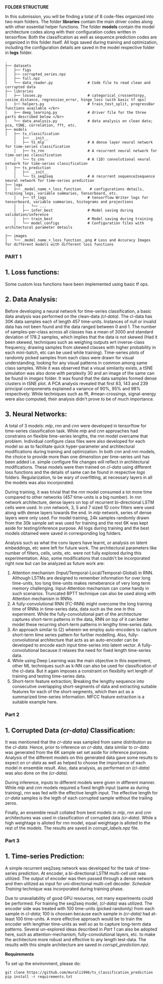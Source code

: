 **FOLDER STRUCTURE**

In this submission, you will be finding a total of 8 code-files organized into two main folders. The folder **libraries** contain the main driver codes along with other essential helper functions. The folder **models** contain the model architecture codes along with their configuration codes written in tensorflow. Both the classification as well as sequence prediction codes are organized in this folder itself. All logs saved during training and optimization, including the configuration details are saved in the model respective folder in **logs** folder.

    .
    ├── datasets
    │   ├── figs
    │   ├── corrupted_series.npz
    │   ├── full.npz
    │   └── data_reader.py                # Code file to read clean and corrupted data
    ├── libraries
    │   ├── losses.py                     # categorical_crossentorpy, cosine_distance, regression_error, hinge_loss (with basic tf ops)
    │   ├── helpers.py                    # train_test_split, progressBar functions available </br>
    │   ├── deep_learning.py              # driver file for the three parts described below </br>
    │   └── data_analysis.py              # data analysis on clean data; pca, tSNE, correlation, fft, etc.
    ├── models
    │	├── ts_classification
     	│	├── __init__
     	│	├── ts_mlp                    # A dense layer neural network for time-series classification
     	│	├── ts_rnn                    # A recurrent neural network for time-series classification
     	│	└── ts_cnn                    # A (1D) convolutional neural network for time-series classification
    │	├── ts_prediction
     	│	├── __init__
     	│	└── ts_seq2seq                # A recurrent sequence2sequence neural network for time-series prediction
    ├── logs
	│	├── _model_name_+_loss_function_   # configurations details, training logs, variable summaries, tensorboard, etc.
     	│	├── tf_logs                   # tensorflow Writer logs for tensorboard, variable summaries, histograms and projections
     	│	│	└── ...
     	│	├── infer_best                # Model saving during validation/inference
     	│	├── train_best                # Model saving during training
     	│	└── model_configs             # Configuration files with architectural parameter details

    ├── images
    │   └── _model_name_+_loss_function_.png # Loss and Accuracy Images for different models with different loss functions

### **PART 1**

## 1. Loss functions:
Some custom loss functions have been implemented using basic tf ops.
## 2. Data Analysis:
Before developing a neural network for time-series classification, a basic data analysis was performed on the clean-data *(cl-data)*. The cl-data has 30K data samples each of length 457 time-units. Instances of null or invalid data has not been found and the data ranged between 0 and 1. The number of samples-per-class across all classes has a mean of 3000 and standard deviation of 178.2 samples, which implies that the data is not skewed (Had it been skewed, techniques such as weighing outputs wrt inverse-class frequency, drawing samples from skewed classes with higher probability in each mini-batch, etc can be used while training).  Time-series plots of randomly picked samples from each class were drawn for visual understanding; looking for any visual patterns in common among same class samples. While it was observed that a visual similarity exists, a tSNE simulation was also done with perplexity 30 and an image of the same can be found in *images* folder. It was found that the data samples formed dense clusters in tSNE plot. A PCA analysis revealed that first 83, 143 and 239 principal componenets explained a variance of 90%, 95% and 98% respectively. While techniques such as fft, #mean-crossings, signal-energy were also computed, their analysis didn't prove to be of much importance.
## 3. Neural Networks:
A total of 3 models: *mlp*, *rnn* and *cnn* were developed in tensorflow for time-series classification task. While *mlp* and *cnn* approaches had constrains on flexible time-series lengths, the *rnn* model overcame that problem. Individual configure class files were also developed for each model so as to facilitate quick hyper-parameter and architectural modifications during training and optimization. In both *cnn* and *rnn* models, the choice to provide more than one dimenstion per time-series unit has been added i.e. simple configure file changes will reflect in architectural modifications. These models were then trained on *cl-data* using different loss functions and the details of same can be found in respective *logs* folders. Regularization, to be wary of overfitting, at necessary layers in all the models was also incorporated.

During training, it was trivial that the *rnn* model consumed a lot more time compared to other networks (457 time-units is a big number). In *rnn* network architecture, dense layers on top of recurrent bi-directional LSTM cells were used. In *cnn* network, 3, 5 and 7 sized 1D conv filters were used along with dense layers towards the end. In *mlp* network, series of dense layers were only used. For model training, 24k samples randomly drawn from the 30k sample set was used for training and the rest 6K was kept aside for testing/inference purpose. All logs during training and the best models obtained were saved in corresponding log folders.

Analysis such as what the conv layers have learnt, or analysis on latent embeddings, etc were left for future work. The architectural parameters like number of filters, cells, units, etc. were not fully explored during this experimentation. Also, some modifications that couldn't be incorporated right now but can be analyzed as future work are:

1. Attention mechanism (Input/Temporal-Local/Temporal-Global) in RNN. Although LSTMs are designed to remember information for over long time-units, too long time-units makes remeberance of very long term memory challenging. Input-Attention mechanism can come handy in such scenarios. Truncated BPTT technique can also be used along with Attention mechanism in RNNs.
2. A fully-convolutional RNN (FC-RNN) might overcome the long training time of RNNs in time-series data, data such as the one in this experiment. While the fully-convolutional part of the architecture captures short-term patterns in the data, RNN on top of it can better model these recurring short-term patterns in lengthy time-series data.
3. An approach similar to (2) wherein we employ auto-encoders to capture short-term time series pattern for further modelling. Also, fully-convolutional architecture that acts as an auto-encoder can be developed to encode each input time-series into latent vector. A fully-convolutional because it relaxes the need for fixed length time-series data.
4. While using Deep Learning was the main objective in this experiment, other ML techniques such as k-NN can also be used for classification of the cl-data. But it again imposes a constraint on flexibilty wrt length of training and testing time-series data.
5. Short-term feature extraction; Breaking the lengthy sequence into consecutive overlapping short-segments of data and extracting suitable features for each of the short-segments, which then act as a summarized time-series information. MFCC feature extraction is a suitable example here.

### **Part 2**
## 1. Corrupted Data *(cr-data)* Classification:
It was mentioned that the *cr-data* was sampled from same distribution as the *cl-data*. Hence, prior to inference on *cr-data*, data similar to *cr-data* was generated from the 6K sample set set aside for inference purpose. Analysis of the different models on this generated data gave some results to expect on *cr-data* as well as helped to choose the importance of each model in ensemble result. Also, data analysis, as performed on *(cl-data)* was also done on the *(cr-data)*.

During inference, inputs to different models were given in different manner. While *mlp* and *cnn* models required a fixed length input (same as during training), *rnn* was fed with the effective length input. The effective length for *cr-data* samples is the legth of each corrupted sample without the trailing zeros.

Finally, an ensemble result collated from best models in *mlp*, *rnn* and *cnn* architectures was used in classification of corrupted data *(cr-data)*. While a high weightage is alloted for *rnn* model, equal weightage is alloted to the rest of the models. The results are saved in *corrupt_labels.npz* file.

### **Part 3**
## 1. Time-series Prediction:
A simple recurrent seq2seq network was developed for the task of time-series prediction. At encoder, a bi-directional LSTM multi-cell unit was utilized. The output of encoder was then passed through a dense network and then utilized as input for uni-directional multi-cell decoder. *Schedule Training* technique was incorporated during training phase.

Due to unavailability of good GPU resources, not many experiments could be performed. For training the seq2seq model, *(cl-data)* was utilized.  The encoder side was treated with 100 time-units (picked randomly) from each sample in *cl-data*; 100 is choosen because each sample in *(cr-data)* had at-least 100 time-units. A more effective approach would be to train the encoder with lengthier time-units as well so as to capture long-term data patterns. Several un-explored ideas described in *Part 1* can also be adopted here, such as attention-mechanism, fully-convolutional layers, etc. to make the architecture more robust and effective to any length test-data. The results with this simple architecture are saved in *corrupt_prediction.npz*.

**Requirements**

To set up the environment, please do:
```
git clone https://github.com/murali1996/ts_classification_prediction
pip install -r requirements.txt
```